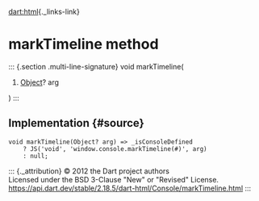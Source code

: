 [dart:html](../../dart-html/dart-html-library){._links-link}

markTimeline method
===================

::: {.section .multi-line-signature}
void markTimeline(

1.  [Object](../../dart-core/object-class)? arg

)
:::

Implementation {#source}
--------------

``` {.language-dart data-language="dart"}
void markTimeline(Object? arg) => _isConsoleDefined
    ? JS('void', 'window.console.markTimeline(#)', arg)
    : null;
```

::: {._attribution}
© 2012 the Dart project authors\
Licensed under the BSD 3-Clause \"New\" or \"Revised\" License.\
<https://api.dart.dev/stable/2.18.5/dart-html/Console/markTimeline.html>
:::

